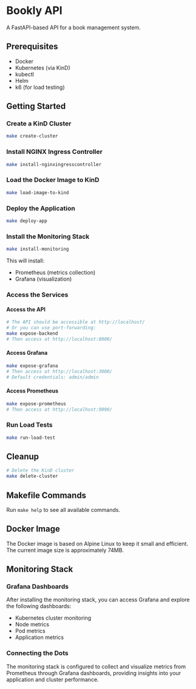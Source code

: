 # Bookly API

A FastAPI-based API for a book management system.

## Prerequisites

- Docker
- Kubernetes (via KinD)
- kubectl
- Helm
- k6 (for load testing)

## Getting Started

### Create a KinD Cluster

```bash
make create-cluster
```

### Install NGINX Ingress Controller

```bash
make install-nginxingresscontroller
```

### Load the Docker Image to KinD

```bash
make load-image-to-kind
```

### Deploy the Application

```bash
make deploy-app
```

### Install the Monitoring Stack

```bash
make install-monitoring
```

This will install:
- Prometheus (metrics collection)
- Grafana (visualization)

### Access the Services

#### Access the API

```bash
# The API should be accessible at http://localhost/
# Or you can use port-forwarding:
make expose-backend
# Then access at http://localhost:8000/
```

#### Access Grafana

```bash
make expose-grafana
# Then access at http://localhost:3000/
# Default credentials: admin/admin
```

#### Access Prometheus

```bash
make expose-prometheus
# Then access at http://localhost:9090/
```

### Run Load Tests

```bash
make run-load-test
```

## Cleanup

```bash
# Delete the KinD cluster
make delete-cluster
```

## Makefile Commands

Run `make help` to see all available commands.

## Docker Image

The Docker image is based on Alpine Linux to keep it small and efficient. The current image size is approximately 74MB.

## Monitoring Stack

### Grafana Dashboards

After installing the monitoring stack, you can access Grafana and explore the following dashboards:
- Kubernetes cluster monitoring
- Node metrics
- Pod metrics
- Application metrics

### Connecting the Dots

The monitoring stack is configured to collect and visualize metrics from Prometheus through Grafana dashboards, providing insights into your application and cluster performance.

